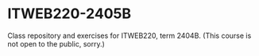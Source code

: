 # ITWEB220-2405B
Class repository and exercises for ITWEB220, term 2404B. (This course is not open to the public, sorry.)
